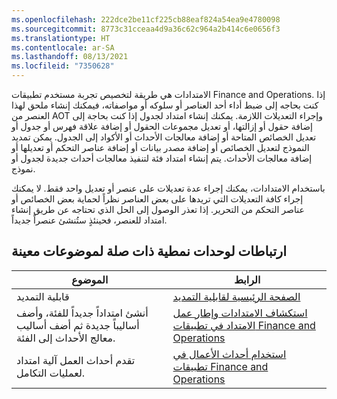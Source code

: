 ```yaml
---
ms.openlocfilehash: 222dce2be11cf225cb88eaf824a54ea9e4780098
ms.sourcegitcommit: 8773c31cceaa4d9a36c62c964a2b414c6e0656f3
ms.translationtype: HT
ms.contentlocale: ar-SA
ms.lasthandoff: 08/13/2021
ms.locfileid: "7350628"
---
```

الامتدادات هي طريقة لتخصيص تجربة مستخدم تطبيقات Finance and Operations. إذا كنت بحاجه إلى ضبط أداء أحد العناصر أو سلوكه أو مواصفاته، فيمكنك إنشاء ملحق لهذا العنصر من AOT وإجراء التعديلات اللازمة. يمكنك إنشاء امتداد لجدول إذا كنت بحاجة إلى إضافة حقول أو إزالتها، أو تعديل مجموعات الحقول أو إضافة علاقة فهرس أو جدول أو تعديل الخصائص المتاحة أو إضافة معالجات الأحداث أو الأكواد إلى الجدول. يمكن تمديد النموذج لتعديل الخصائص أو إضافة مصدر بيانات أو إضافة عناصر التحكم أو تعديلها أو إضافة معالجات الأحداث. يتم إنشاء امتداد فئة لتنفيذ معالجات أحداث جديدة لجدول أو نموذج. 

باستخدام الامتدادات، يمكنك إجراء عدة تعديلات على عنصر أو تعديل واحد فقط. لا يمكنك إجراء كافة التعديلات التي تريدها على بعض العناصر نظراً لحماية بعض الخصائص أو عناصر التحكم من التحرير. إذا تعذر الوصول إلى الحل الذي تحتاجه عن طريق إنشاء امتداد للعنصر، فحينئذٍ ستُنشئ عنصراً جديداً.

## <a name="links-to-related-modules-and-sites-for-specific-topics"></a>ارتباطات لوحدات نمطية ذات صلة لموضوعات معينة


| الموضوع   | الرابط|
 | ------------- | ------------- |
 | قابلية التمديد | [الصفحة الرئيسية لقابلية التمديد](/dynamics365/fin-ops-core/dev-itpro/extensibility/extensibility-home-page/?azure-portal=true)| 
 | أنشئ امتداداً جديداً للفئة، وأضف أساليباً جديدة ثم أضف أساليب معالج الأحداث إلى الفئة.| [استكشاف الامتدادات وإطار عمل الامتداد في تطبيقات Finance and Operations](/learn/modules/explore-extensions-framework-finance-operations/?azure-portal=true)|
  | تقدم أحداث العمل آلية امتداد لعمليات التكامل.| [استخدام أحداث الأعمال في تطبيقات Finance and Operations](/learn/modules/business-events-finance-operations/?azure-portal=true)|

  
